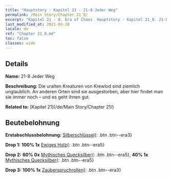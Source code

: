 ```yaml
---
title: "Hauptstory - Kapitel 21 - 21-8 Jeder Weg"
permalink: /Main Story/Chapter 21_8/
excerpt: "Kapitel 21 - 8. Era of Chaos  Hauptstory - Kapitel 21_8. 21-8 Jeder Weg"
last_modified_at: 2021-03-30
locale: de
ref: "Chapter 21_8.md"
toc: false
classes: wide
---
```


## Details

 **Name:** 21-8 Jeder Weg

 **Beschreibung:** Die uralten Kreaturen von Krewlod sind ziemlich unglaublich. An anderen Orten sind sie ausgestorben, aber hier findet man sie immer noch – und es geht ihnen gut.

 **Related to:** [Kapitel 21](/de/Main Story/Chapter 21/)

## Beutebelohnung

 **Erstabschlussbelohnung:** [Silberschlüssel](/de/Items/con_693/){: .btn .btn--era3}

 **Drop 1:** **100% 1x** [Ewiges Holz](/de/Items/mat_69/){: .btn .btn--era5}

 **Drop 2:** **60% 0x** [Mythisches Quecksilber](/de/Items/mat_63/){: .btn .btn--era5}, **40% 1x** [Mythisches Quecksilber](/de/Items/mat_63/){: .btn .btn--era5}

 **Drop 3:** **100% 1x** [Zauberspruchrollen](/de/Items/con_694/){: .btn .btn--era3}

